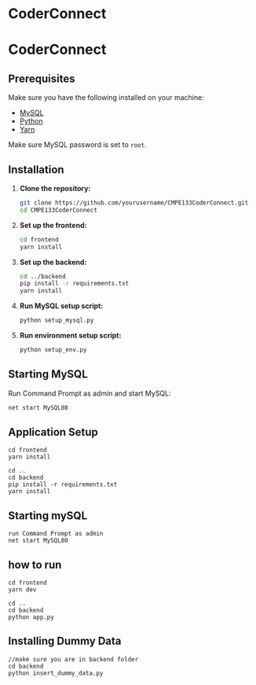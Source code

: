 # CoderConnect


# CoderConnect

## Prerequisites

Make sure you have the following installed on your machine:
- [MySQL](https://www.mysql.com/)
- [Python](https://www.python.org/)
- [Yarn](https://classic.yarnpkg.com/lang/en/docs/install/#windows-stable)

Make sure MySQL password is set to `root`.

## Installation

1. **Clone the repository:**

    ```bash
    git clone https://github.com/yourusername/CMPE133CoderConnect.git
    cd CMPE133CoderConnect
    ```

2. **Set up the frontend:**

    ```bash
    cd frontend
    yarn install
    ```

3. **Set up the backend:**

    ```bash
    cd ../backend
    pip install -r requirements.txt
    yarn install
    ```

4. **Run MySQL setup script:**

    ```bash
    python setup_mysql.py
    ```

5. **Run environment setup script:**

    ```bash
    python setup_env.py
    ```

## Starting MySQL

Run Command Prompt as admin and start MySQL:

```bash
net start MySQL80
```

## Application Setup
```
cd frontend
yarn install

cd .. 
cd backend 
pip install -r requirements.txt
yarn install
```

## Starting mySQL
```
run Command Prompt as admin
net start MySQL80
```

## how to run
```
cd frontend 
yarn dev

cd .. 
cd backend
python app.py
```

## Installing Dummy Data
```
//make sure you are in backend folder
cd backend
python insert_dummy_data.py
```

